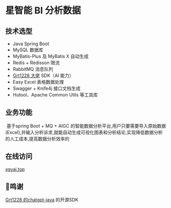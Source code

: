 # 星智能 BI 分析数据

## 技术选型

- Java Spring Boot
- MySQL 数据库
- MyBatis-Plus 及 MyBatis X 自动生成
- Redis + Redisson 限流
- RabbitMQ 消息队列
- [Grt1228 大佬](https://github.com/Grt1228/chatgpt-java) SDK（AI 能力）
- Easy Excel 表格数据处理
- Swagger + Knife4j 接口文档生成
- Hutool、Apache Common Utils 等工具库


## 业务功能

​	基于spring Boot + MQ + AIGC 的智能数据分析平台,用户只要需要导入原始数据(Excel),并输入分析诉求,就能自动生成可视化图表和分析结论,实现降低数据分析的人工成本,提高数据分析效率的

## 在线访问

[xgyai.top](https://xgyai.top)



## 🙏鸣谢

[Grt1228 的chatgpt-java](https://github.com/Grt1228/chatgpt-java)  的开源SDK

